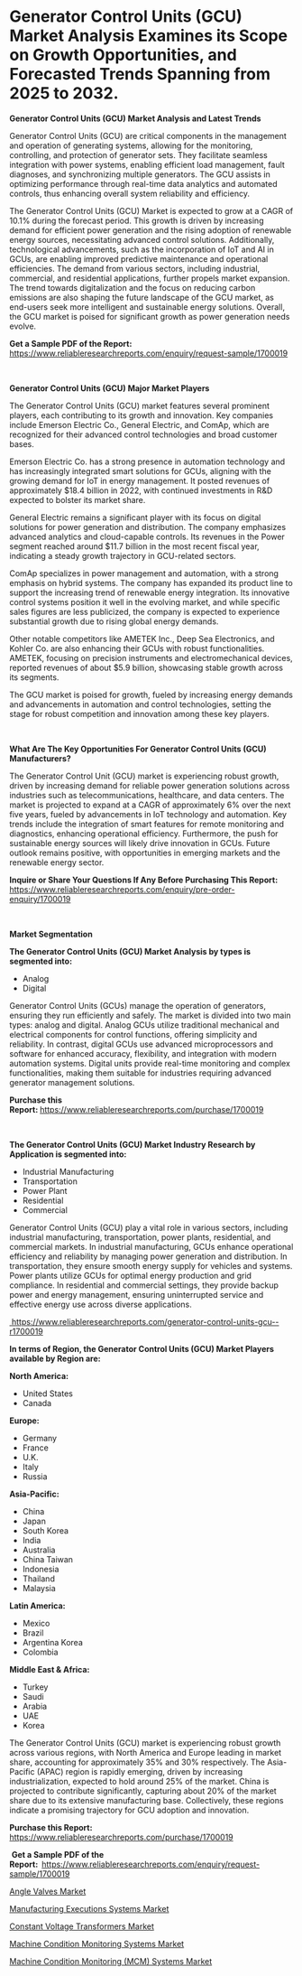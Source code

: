 <p><h1>Generator Control Units (GCU) Market Analysis Examines its Scope on Growth Opportunities, and Forecasted Trends Spanning from 2025 to 2032.</h1></p><p><strong>Generator Control Units (GCU) Market Analysis and Latest Trends</strong></p>
<p><p>Generator Control Units (GCU) are critical components in the management and operation of generating systems, allowing for the monitoring, controlling, and protection of generator sets. They facilitate seamless integration with power systems, enabling efficient load management, fault diagnoses, and synchronizing multiple generators. The GCU assists in optimizing performance through real-time data analytics and automated controls, thus enhancing overall system reliability and efficiency.</p><p>The Generator Control Units (GCU) Market is expected to grow at a CAGR of 10.1% during the forecast period. This growth is driven by increasing demand for efficient power generation and the rising adoption of renewable energy sources, necessitating advanced control solutions. Additionally, technological advancements, such as the incorporation of IoT and AI in GCUs, are enabling improved predictive maintenance and operational efficiencies. The demand from various sectors, including industrial, commercial, and residential applications, further propels market expansion. The trend towards digitalization and the focus on reducing carbon emissions are also shaping the future landscape of the GCU market, as end-users seek more intelligent and sustainable energy solutions. Overall, the GCU market is poised for significant growth as power generation needs evolve.</p></p>
<p><strong>Get a Sample PDF of the Report:&nbsp;</strong> <a href="https://www.reliableresearchreports.com/enquiry/request-sample/1700019?utm_campaign=11&utm_medium=2&utm_source=Github&utm_content=ia&utm_term=09012025&utm_id=generator-control-units-gcu">https://www.reliableresearchreports.com/enquiry/request-sample/1700019</a></p>
<p>&nbsp;</p>
<p><strong>Generator Control Units (GCU) Major Market Players</strong></p>
<p><p>The Generator Control Units (GCU) market features several prominent players, each contributing to its growth and innovation. Key companies include Emerson Electric Co., General Electric, and ComAp, which are recognized for their advanced control technologies and broad customer bases.</p><p>Emerson Electric Co. has a strong presence in automation technology and has increasingly integrated smart solutions for GCUs, aligning with the growing demand for IoT in energy management. It posted revenues of approximately $18.4 billion in 2022, with continued investments in R&D expected to bolster its market share.</p><p>General Electric remains a significant player with its focus on digital solutions for power generation and distribution. The company emphasizes advanced analytics and cloud-capable controls. Its revenues in the Power segment reached around $11.7 billion in the most recent fiscal year, indicating a steady growth trajectory in GCU-related sectors.</p><p>ComAp specializes in power management and automation, with a strong emphasis on hybrid systems. The company has expanded its product line to support the increasing trend of renewable energy integration. Its innovative control systems position it well in the evolving market, and while specific sales figures are less publicized, the company is expected to experience substantial growth due to rising global energy demands.</p><p>Other notable competitors like AMETEK Inc., Deep Sea Electronics, and Kohler Co. are also enhancing their GCUs with robust functionalities. AMETEK, focusing on precision instruments and electromechanical devices, reported revenues of about $5.9 billion, showcasing stable growth across its segments.</p><p>The GCU market is poised for growth, fueled by increasing energy demands and advancements in automation and control technologies, setting the stage for robust competition and innovation among these key players.</p></p>
<p>&nbsp;</p>
<p><strong>What Are The Key Opportunities For Generator Control Units (GCU) Manufacturers?</strong></p>
<p><p>The Generator Control Unit (GCU) market is experiencing robust growth, driven by increasing demand for reliable power generation solutions across industries such as telecommunications, healthcare, and data centers. The market is projected to expand at a CAGR of approximately 6% over the next five years, fueled by advancements in IoT technology and automation. Key trends include the integration of smart features for remote monitoring and diagnostics, enhancing operational efficiency. Furthermore, the push for sustainable energy sources will likely drive innovation in GCUs. Future outlook remains positive, with opportunities in emerging markets and the renewable energy sector.</p></p>
<p><strong>Inquire or Share Your Questions If Any Before Purchasing This Report:</strong> <a href="https://www.reliableresearchreports.com/enquiry/pre-order-enquiry/1700019?utm_campaign=11&utm_medium=2&utm_source=Github&utm_content=ia&utm_term=09012025&utm_id=generator-control-units-gcu">https://www.reliableresearchreports.com/enquiry/pre-order-enquiry/1700019</a></p>
<p>&nbsp;</p>
<p><strong>Market Segmentation</strong></p>
<p><strong>The Generator Control Units (GCU) Market Analysis by types is segmented into:</strong></p>
<p><ul><li>Analog</li><li>Digital</li></ul></p>
<p><p>Generator Control Units (GCUs) manage the operation of generators, ensuring they run efficiently and safely. The market is divided into two main types: analog and digital. Analog GCUs utilize traditional mechanical and electrical components for control functions, offering simplicity and reliability. In contrast, digital GCUs use advanced microprocessors and software for enhanced accuracy, flexibility, and integration with modern automation systems. Digital units provide real-time monitoring and complex functionalities, making them suitable for industries requiring advanced generator management solutions.</p></p>
<p><strong>Purchase this Report:&nbsp;</strong><a href="https://www.reliableresearchreports.com/purchase/1700019?utm_campaign=11&utm_medium=2&utm_source=Github&utm_content=ia&utm_term=09012025&utm_id=generator-control-units-gcu">https://www.reliableresearchreports.com/purchase/1700019</a></p>
<p>&nbsp;</p>
<p><strong>The Generator Control Units (GCU) Market Industry Research by Application is segmented into:</strong></p>
<p><ul><li>Industrial Manufacturing</li><li>Transportation</li><li>Power Plant</li><li>Residential</li><li>Commercial</li></ul></p>
<p><p>Generator Control Units (GCU) play a vital role in various sectors, including industrial manufacturing, transportation, power plants, residential, and commercial markets. In industrial manufacturing, GCUs enhance operational efficiency and reliability by managing power generation and distribution. In transportation, they ensure smooth energy supply for vehicles and systems. Power plants utilize GCUs for optimal energy production and grid compliance. In residential and commercial settings, they provide backup power and energy management, ensuring uninterrupted service and effective energy use across diverse applications.</p></p>
<p><a href="https://www.reliableresearchreports.com/generator-control-units-gcu--r1700019?utm_campaign=11&utm_medium=2&utm_source=Github&utm_content=ia&utm_term=09012025&utm_id=generator-control-units-gcu">&nbsp;https://www.reliableresearchreports.com/generator-control-units-gcu--r1700019</a></p>
<p><strong>In terms of Region, the Generator Control Units (GCU) Market Players available by Region are:</strong></p>
<p>
    <p> <strong> North America: </strong>
        <ul>
            <li>United States</li>
            <li>Canada</li>
        </ul>
        </p> 
    <p> <strong> Europe: </strong>
        <ul>
            <li>Germany</li>
            <li>France</li>
            <li>U.K.</li>
            <li>Italy</li>
            <li>Russia</li>
        </ul>
        </p> 
    <p> <strong> Asia-Pacific: </strong>
        <ul>
            <li>China</li>
            <li>Japan</li>
            <li>South Korea</li>
            <li>India</li>
            <li>Australia</li>
            <li>China Taiwan</li>
            <li>Indonesia</li>
            <li>Thailand</li>
            <li>Malaysia</li>
        </ul>
        </p> 
    <p> <strong> Latin America: </strong>
        <ul>
            <li>Mexico</li>
            <li>Brazil</li>
            <li>Argentina Korea</li>
            <li>Colombia</li>
        </ul>
        </p> 
    <p> <strong> Middle East & Africa: </strong>
        <ul>
            <li>Turkey</li>
            <li>Saudi</li>
            <li>Arabia</li>
            <li>UAE</li>
            <li>Korea</li>
        </ul>
    </p>
    </p>
<p><p>The Generator Control Units (GCU) market is experiencing robust growth across various regions, with North America and Europe leading in market share, accounting for approximately 35% and 30% respectively. The Asia-Pacific (APAC) region is rapidly emerging, driven by increasing industrialization, expected to hold around 25% of the market. China is projected to contribute significantly, capturing about 20% of the market share due to its extensive manufacturing base. Collectively, these regions indicate a promising trajectory for GCU adoption and innovation.</p></p>
<p><strong>Purchase this Report: </strong><a href="https://www.reliableresearchreports.com/purchase/1700019?utm_campaign=11&utm_medium=2&utm_source=Github&utm_content=ia&utm_term=09012025&utm_id=generator-control-units-gcu">https://www.reliableresearchreports.com/purchase/1700019</a></p>
<p>&nbsp;<strong>Get a Sample PDF of the Report:&nbsp;&nbsp;</strong><a href="https://www.reliableresearchreports.com/enquiry/request-sample/1700019?utm_campaign=11&utm_medium=2&utm_source=Github&utm_content=ia&utm_term=09012025&utm_id=generator-control-units-gcu">https://www.reliableresearchreports.com/enquiry/request-sample/1700019</a></p>
<p><strong></strong></p>
<p><p><a href="https://github.com/millionkaryn68/Market-Research-Report-List-1/blob/main/angle-valves-market.md?utm_campaign=11&utm_medium=2&utm_source=Github&utm_content=ia&utm_term=09012025&utm_id=generator-control-units-gcu">Angle Valves Market</a></p><p><a href="https://github.com/ygfu6u/Market-Research-Report-List-1/blob/main/manufacturing-executions-systems-market.md?utm_campaign=11&utm_medium=2&utm_source=Github&utm_content=ia&utm_term=09012025&utm_id=generator-control-units-gcu">Manufacturing Executions Systems Market</a></p><p><a href="https://github.com/JubayerMia832/Market-Research-Report-List-1/blob/main/constant-voltage-transformers-market.md?utm_campaign=11&utm_medium=2&utm_source=Github&utm_content=ia&utm_term=09012025&utm_id=generator-control-units-gcu">Constant Voltage Transformers Market</a></p><p><a href="https://github.com/domoniqueluoma76/Market-Research-Report-List-1/blob/main/machine-condition-monitoring-systems-market.md?utm_campaign=11&utm_medium=2&utm_source=Github&utm_content=ia&utm_term=09012025&utm_id=generator-control-units-gcu">Machine Condition Monitoring Systems Market</a></p><p><a href="https://github.com/leopardmicheal7019/Market-Research-Report-List-1/blob/main/machine-condition-monitoring-mcm-systems-market.md?utm_campaign=11&utm_medium=2&utm_source=Github&utm_content=ia&utm_term=09012025&utm_id=generator-control-units-gcu">Machine Condition Monitoring (MCM) Systems Market</a></p></p>